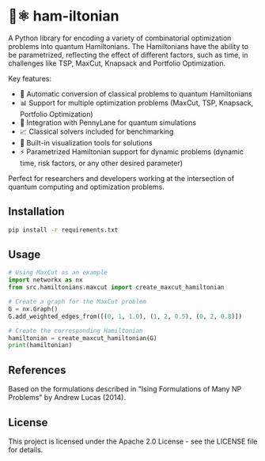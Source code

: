 # 🍖⚛️ ham-iltonian
A Python library for encoding a variety of combinatorial optimization problems into quantum Hamiltonians. The Hamiltonians have the ability to be parametrized, reflecting the effect of different factors, such as time, in challenges like TSP, MaxCut, Knapsack and Portfolio Optimization.

Key features:
- 🔄 Automatic conversion of classical problems to quantum Hamiltonians
- 📊 Support for multiple optimization problems (MaxCut, TSP, Knapsack, Portfolio Optimization)
- 🔌 Integration with PennyLane for quantum simulations
- 📈 Classical solvers included for benchmarking
- 🎨 Built-in visualization tools for solutions
- ⚡ Parametrized Hamiltonian support for dynamic problems (dynamic time, risk factors, or any other desired parameter)

Perfect for researchers and developers working at the intersection of quantum computing and optimization problems.

## Installation

```bash
pip install -r requirements.txt
```

## Usage

```python
# Using MaxCut as an example
import networkx as nx
from src.hamiltonians.maxcut import create_maxcut_hamiltonian

# Create a graph for the MaxCut problem
G = nx.Graph()
G.add_weighted_edges_from([(0, 1, 1.0), (1, 2, 0.5), (0, 2, 0.8)])

# Create the corresponding Hamiltonian
hamiltonian = create_maxcut_hamiltonian(G)
print(hamiltonian)
```

## References

Based on the formulations described in "Ising Formulations of Many NP Problems" by Andrew Lucas (2014).

## License

This project is licensed under the Apache 2.0 License - see the LICENSE file for details. 
